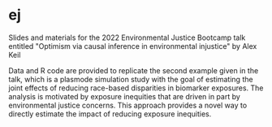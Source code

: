 # ej

Slides and materials for the 2022 Environmental Justice Bootcamp talk entitled "Optimism via causal inference in environmental injustice" by Alex Keil

Data and R code are provided to replicate the second example given in the talk, which is a plasmode simulation study with the goal of estimating the joint effects of reducing race-based disparities in biomarker exposures. The analysis is motivated by exposure inequities that are driven in part by environmental justice concerns. This approach provides a novel way to directly estimate the impact of reducing exposure inequities.
 
